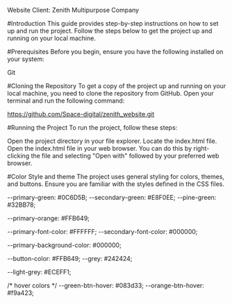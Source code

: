 Website 
Client: Zenith Multipurpose Company

#Introduction
This guide provides step-by-step instructions on how to set up and run the project. Follow the steps below to get the project up and running on your local machine.

#Prerequisites
Before you begin, ensure you have the following installed on your system:

Git

#Cloning the Repository
To get a copy of the project up and running on your local machine, you need to clone the repository from GitHub. Open your terminal and run the following command:

https://github.com/Space-digital/zenith_website.git

#Running the Project
To run the project, follow these steps:

Open the project directory in your file explorer.
Locate the index.html file.
Open the index.html file in your web browser. You can do this by right-clicking the file and selecting "Open with" followed by your preferred web browser.

#Color Style and theme
The project uses general styling for colors, themes, and buttons. Ensure you are familiar with the styles defined in the CSS files.

  --primary-green: #0C6D5B;
  --secondary-green: #E8F0EE;
  --pine-green: #32BB78;

  --primary-orange: #FFB649;

  --primary-font-color: #FFFFFF;
  --secondary-font-color: #000000;

  --primary-background-color: #000000;

  --button-color: #FFB649;
  --grey: #242424;   
  
  --light-grey: #ECEFF1;

  /* hover colors */
  --green-btn-hover: #083d33;
  --orange-btn-hover: #f9a423;